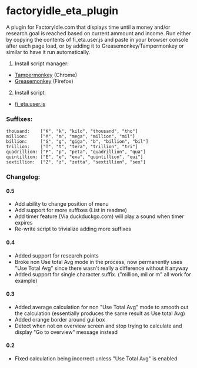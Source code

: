# factoryidle_eta_plugin
A plugin for FactoryIdle.com that displays time until a money and/or research goal is reached based on current ammount and income.
Run either by copying the contents of fi_eta.user.js and paste in your browser console after each page load, or by adding it to Greasemonkey/Tampermonkey or similar to have it run automatically.

1. Install script manager:
 - [Tampermonkey](https://tampermonkey.net/) (Chrome)
 - [Greasemonkey](https://addons.mozilla.org/en-US/firefox/addon/greasemonkey/) (Firefox)
2. Install script:
 - [fi_eta.user.js](https://github.com/Forecaster/factoryidle_eta_plugin/raw/master/fi_eta.user.js)
 
### Suffixes:
```
thousand:    ["K", "k", "kilo", "thousand", "tho"]
million:     ["M", "m", "mega", "million", "mil"]
billion:     ["G", "g", "giga", "b", "billion", "bil"]
trillion:    ["T", "t", "tera", "trillion", "tri"]
quadrillion: ["P", "p", "peta", "quadrillion", "qua"]
quintillion: ["E", "e", "exa", "quintillion", "qui"]
sextillion:  ["Z", "z", "zetta", "sextillion", "sex"]
```

### Changelog:

#### 0.5
 - Add ability to change position of menu
 - Add support for more suffixes (List in readme)
 - Add timer feature (Via duckduckgo.com) will play a sound when timer expires
 - Re-write script to trivialize adding more suffixes

#### 0.4
 - Added support for research points
 - Broke non Use total Avg mode in the process, now permanently uses "Use Total Avg" since there wasn't really a difference without it anyway
 - Added support for single character suffix. ("million, mil or m" all work for example)
 
#### 0.3
 - Added average calculation for non "Use Total Avg" mode to smooth out the calculation (essentially produces the same result as Use total Avg)
 - Added orange border around gui box
 - Detect when not on overview screen and stop trying to calculate and display "Go to overview" message instead
 
#### 0.2
 - Fixed calculation being incorrect unless "Use Total Avg" is enabled
